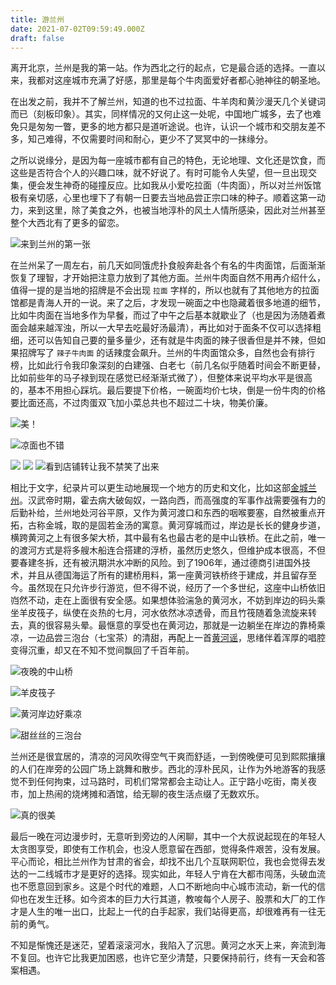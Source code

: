 ```yaml
---
title: 游兰州
date: 2021-07-02T09:59:49.000Z
draft: false
---
```


离开北京，兰州是我的第一站。作为西北之行的起点，它是最合适的选择。一直以来，我都对这座城市充满了好感，那里是每个牛肉面爱好者都心驰神往的朝圣地。

在出发之前，我并不了解兰州，知道的也不过拉面、牛羊肉和黄沙漫天几个关键词而已（刻板印象）。其实，同样情况的又何止这一处呢，中国地广城多，去了也难免只是匆匆一瞥，更多的地方都只是道听途说。也许，认识一个城市和交朋友差不多，知己难得，不仅需要时间和耐心，更少不了冥冥中的一抹缘分。

之所以说缘分，是因为每一座城市都有自己的特色，无论地理、文化还是饮食，而这些是否符合个人的兴趣口味，就不好说了。有时可能令人失望，但一旦出现交集，便会发生神奇的碰撞反应。比如我从小爱吃拉面（牛肉面），所以对兰州饭馆极有亲切感，心里也埋下了有朝一日要去当地品尝正宗口味的种子。顺着这第一动力，来到这里，除了美食之外，也被当地淳朴的风土人情所感染，因此对兰州甚至整个大西北有了更多的留恋。

![](https://static.iamgodot.com/content/images/2021-06-27%2020.24.33.jpg)来到兰州的第一张

在兰州呆了一周左右，前几天如同饿虎扑食般奔赴各个有名的牛肉面馆，后面渐渐恢复了理智，才开始把注意力放到了其他方面。兰州牛肉面自然不用再介绍什么，值得一提的是当地的招牌是不会出现 `拉面` 字样的，所以也就有了其他地方的拉面馆都是青海人开的一说。来了之后，才发现一碗面之中也隐藏着很多地道的细节，比如牛肉面在当地多作为早餐，而过了中午之后基本就歇业了（也是因为汤随着煮面会越来越浑浊，所以一大早去吃最好汤最清），再比如对于面条不仅可以选择粗细，还可以告知自己要的量多量少，还有就是牛肉面的辣子很香但是并不辣，但如果招牌写了 `辣子牛肉面` 的话辣度会飙升。兰州的牛肉面馆众多，自然也会有排行榜，比如此行令我印象深刻的白建强、白老七（前几名似乎随着时间会不断更替，比如前些年的马子禄到现在感觉已经渐渐式微了），但整体来说平均水平是很高的，基本不用担心踩坑。最后要提下价格，一碗面均价七块，倒是一份牛肉的价格要比面还高，不过肉蛋双飞加小菜总共也不超过二十块，物美价廉。

![](https://static.iamgodot.com/content/images/2021-06-28%2012.29.18.jpg)美！

![](https://static.iamgodot.com/content/images/2021-06-27%2019.37.46.jpg)凉面也不错

![](https://static.iamgodot.com/content/images/2021-06-29%2013.21.51.jpg)
![](https://static.iamgodot.com/content/images/2021-06-28%2012.52.29.jpg)
![](https://static.iamgodot.com/content/images/2021-06-28%2013.01.24.jpg)看到店铺转让我不禁笑了出来

相比于文字，纪录片可以更生动地展现一个地方的历史和文化，比如这部[金城兰州](https://www.bilibili.com/bangumi/media/md35712)。汉武帝时期，霍去病大破匈奴，一路向西，而高强度的军事作战需要强有力的后勤补给，兰州地处河谷平原，又作为黄河渡口和东西的咽喉要塞，自然被重点开拓，古称金城，取的是固若金汤的寓意。黄河穿城而过，岸边是长长的健身步道，横跨黄河之上有很多架大桥，其中最有名也最古老的是中山铁桥。在此之前，唯一的渡河方式是将多艘木船连合搭建的浮桥，虽然历史悠久，但维护成本很高，不但要春建冬拆，还有被汛期洪水冲断的风险。到了1906年，通过德商引进国外技术，并且从德国海运了所有的建桥用料，第一座黄河铁桥终于建成，并且留存至今。虽然现在只允许步行游览，但不得不说，经历了一个多世纪，这座中山桥依旧岿然不动，走在上面很有安全感。如果想体验湍急的黄河水，不妨到岸边的码头乘坐羊皮筏子，纵使在炎热的七月，河水依然冰凉透骨，而且竹筏随着急流旋来转去，真的很容易头晕。最惬意的享受也在黄河边，那就是一边躺坐在岸边的靠椅乘凉，一边品尝三泡台（七宝茶）的清甜，再配上一首[黄河谣](https://music.youtube.com/watch?v=bCdoYfioMqs)，思绪伴着浑厚的唱腔变得沉重，却又在不知不觉间飘回了千百年前。

![](https://static.iamgodot.com/content/images/2021-06-27%2023.52.43.jpg)夜晚的中山桥

![](https://static.iamgodot.com/content/images/2021-06-28%2017.00.32.jpg)羊皮筏子

![](https://static.iamgodot.com/content/images/2021-06-28%2014.18.29.jpg)黄河岸边好乘凉

![](https://static.iamgodot.com/content/images/2021-06-28%2014.17.43.jpg)甜丝丝的三泡台

兰州还是很宜居的，清凉的河风吹得空气干爽而舒适，一到傍晚便可见到熙熙攘攘的人们在岸旁的公园广场上跳舞和散步。西北的淳朴民风，让作为外地游客的我感觉不到任何拘束，过马路时，司机们常常都会主动让人。正宁路小吃街，南关夜市，加上热闹的烧烤摊和酒馆，给无聊的夜生活点缀了无数欢乐。

![](https://static.iamgodot.com/content/images/2021-06-27%2023.22.24.jpg)真的很美

最后一晚在河边漫步时，无意听到旁边的人闲聊，其中一个大叔说起现在的年轻人太贪图享受，即使有工作机会，也没人愿意留在西部，觉得条件艰苦，没有发展。平心而论，相比兰州作为甘肃的省会，却找不出几个互联网职位，我也会觉得去发达的一二线城市才是更好的选择。现实如此，年轻人宁肯在大都市闯荡，头破血流也不愿意回到家乡。这是个时代的难题，人口不断地向中心城市流动，新一代的信仰也在发生迁移。如今资本的巨力大行其道，教唆每个人房子、股票和大厂的工作才是人生的唯一出口，比起上一代的白手起家，我们站得更高，却很难再有一往无前的勇气。

不知是惭愧还是迷茫，望着滚滚河水，我陷入了沉思。黄河之水天上来，奔流到海不复回。也许它比我更加困惑，也许它至少清楚，只要保持前行，终有一天会和答案相遇。
